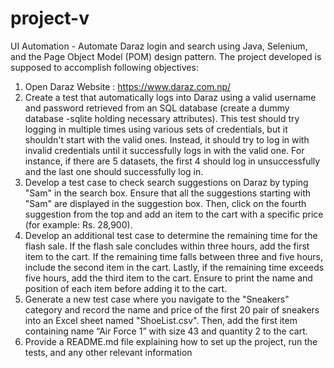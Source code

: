 # project-v

UI Automation - Automate Daraz login and search using Java, 
Selenium, and the Page Object Model (POM) design pattern.
The project developed is supposed to accomplish following objectives:
1. Open Daraz Website : https://www.daraz.com.np/
2. Create a test that automatically logs into Daraz using a valid username and password retrieved 
from an SQL database (create a dummy database -sqlite holding necessary attributes). This test 
should try logging in multiple times using various sets of credentials, but it shouldn't start with 
the valid ones. Instead, it should try to log in with invalid credentials until it successfully logs in 
with the valid one. For instance, if there are 5 datasets, the first 4 should log in unsuccessfully 
and the last one should successfully log in.
3. Develop a test case to check search suggestions on Daraz by typing "Sam" in the search box. 
Ensure that all the suggestions starting with "Sam" are displayed in the suggestion box. 
Then, click on the fourth suggestion from the top and add an item to the cart with a specific 
price (for example: Rs. 28,900).
4. Develop an additional test case to determine the remaining time for the flash sale. If the flash 
sale concludes within three hours, add the first item to the cart. If the remaining time falls 
between three and five hours, include the second item in the cart. Lastly, if the remaining time 
exceeds five hours, add the third item to the cart. Ensure to print the name and position of each 
item before adding it to the cart.
5. Generate a new test case where you navigate to the "Sneakers" category and record the name 
and price of the first 20 pair of sneakers into an Excel sheet named "ShoeList.csv".
Then, add the first item containing name “Air Force 1” with size 43 and quantity 2 to the cart.
6. Provide a README.md file explaining how to set up the project, run the tests, and any other 
relevant information
